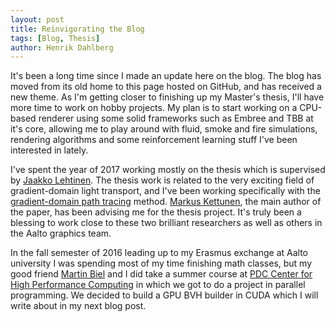 ```yaml
---
layout: post
title: Reinvigorating the Blog
tags: [Blog, Thesis]
author: Henrik Dahlberg
---
```


It's been a long time since I made an update here on the blog. The blog has moved from its old home to this page hosted on GitHub, and has received a new theme. As I'm getting closer to finishing up my Master's thesis, I'll have more time to work on hobby projects. My plan is to start working on a CPU-based renderer using some solid frameworks such as Embree and TBB at it's core, allowing me to play around with fluid, smoke and fire simulations, rendering algorithms and some reinforcement learning stuff I've been interested in lately.

I've spent the year of 2017 working mostly on the thesis which is supervised by [Jaakko Lehtinen](https://mediatech.aalto.fi/~jaakko/). The thesis work is related to the very exciting field of gradient-domain light transport, and I've been working specifically with the [gradient-domain path tracing](https://mediatech.aalto.fi/publications/graphics/GPT/) method. [Markus Kettunen](https://mediatech.aalto.fi/~kettunm2/), the main author of the paper, has been advising me for the thesis project. It's truly been a blessing to work close to these two brilliant researchers as well as others in the Aalto graphics team.

In the fall semester of 2016 leading up to my Erasmus exchange at Aalto university I was spending most of my time finishing math classes, but my good friend [Martin Biel](https://martinbiel.aerobatic.io/) and I did take a summer course at [PDC Center for High Performance Computing](https://www.pdc.kth.se/) in which we got to do a project in parallel programming. We decided to build a GPU BVH builder in CUDA which I will write about in my next blog post.
